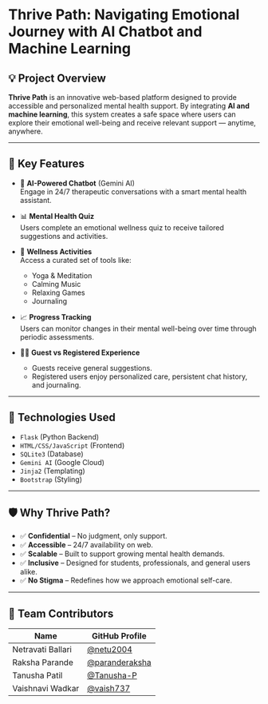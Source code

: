 # Thrive Path: Navigating Emotional Journey with AI Chatbot and Machine Learning

## 💡 Project Overview

**Thrive Path** is an innovative web-based platform designed to provide accessible and personalized mental health support. By integrating **AI and machine learning**, this system creates a safe space where users can explore their emotional well-being and receive relevant support — anytime, anywhere.

---

## 🧠 Key Features

- 🤖 **AI-Powered Chatbot** (Gemini AI)  
  Engage in 24/7 therapeutic conversations with a smart mental health assistant.

- 📊 **Mental Health Quiz**  
  Users complete an emotional wellness quiz to receive tailored suggestions and activities.

- 🧘 **Wellness Activities**  
  Access a curated set of tools like:
  - Yoga & Meditation
  - Calming Music
  - Relaxing Games
  - Journaling

- 📈 **Progress Tracking**  
  Users can monitor changes in their mental well-being over time through periodic assessments.

- 🧑‍💻 **Guest vs Registered Experience**  
  - Guests receive general suggestions.  
  - Registered users enjoy personalized care, persistent chat history, and journaling.

---

## 🔧 Technologies Used

- `Flask` (Python Backend)
- `HTML/CSS/JavaScript` (Frontend)
- `SQLite3` (Database)
- `Gemini AI` (Google Cloud)
- `Jinja2` (Templating)
- `Bootstrap` (Styling)

---

## 🛡️ Why Thrive Path?

- ✅ **Confidential** – No judgment, only support.
- ✅ **Accessible** – 24/7 availability on web.
- ✅ **Scalable** – Built to support growing mental health demands.
- ✅ **Inclusive** – Designed for students, professionals, and general users alike.
- ✅ **No Stigma** – Redefines how we approach emotional self-care.

---
## 👥 Team Contributors

| Name               | GitHub Profile                            |
|--------------------|--------------------------------------------|
| Netravati Ballari  | [@netu2004](https://github.com/netu2004)  |
| Raksha Parande     | [@paranderaksha](https://github.com/paranderaksha)  |
| Tanusha Patil      | [@Tanusha-P](https://github.com/Tanusha-P)  |
| Vaishnavi Wadkar    | [@vaish737](https://github.com/vaish737)  |


